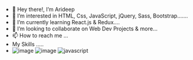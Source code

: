- 👋 Hey there!, I’m Arideep
- 👀 I’m interested in HTML, Css, JavaScript, jQuery, Sass, Bootstrap.......
- 🌱 I’m currently learning React.js & Redux....
- 💞️ I’m looking to collaborate on Web Dev Projects & more...
- 📫 How to reach me ...
-  My Skills .....
-  ![image](https://github.com/nandiarideep/nandiarideep/assets/125820148/97395fbe-9a49-47bf-9ec1-7158c7294fd5) ![image](https://github.com/nandiarideep/nandiarideep/assets/125820148/1c83bd80-437b-4748-bdf8-023a4d99db30) ![javascript](https://github.com/nandiarideep/nandiarideep/assets/125820148/9f0f4eef-0394-4641-b672-6d41a53bf970)



  

<!---
nandiarideep/nandiarideep is a ✨ special ✨ repository because its `README.md` (this file) appears on your GitHub profile.
You can click the Preview link to take a look at your changes.
--->
